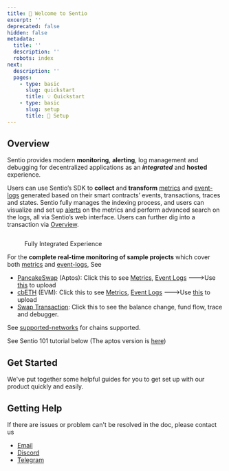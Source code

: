 ```yaml
---
title: 👋 Welcome to Sentio
excerpt: ''
deprecated: false
hidden: false
metadata:
  title: ''
  description: ''
  robots: index
next:
  description: ''
  pages:
    - type: basic
      slug: quickstart
      title: 💡 Quickstart
    - type: basic
      slug: setup
      title: 🔗 Setup
---
```

## Overview

Sentio provides modern **monitoring**, **alerting**, log management and debugging for decentralized applications as an ***integrated*** and **hosted** experience.

Users can use Sentio’s SDK to **collect** and **transform** [metrics](metrics "mention") and [event-logs](event-logs "mention") generated based on their smart contracts’ events, transactions, traces and states. Sentio fully manages the indexing process, and users can visualize and set up [alerts](alerts "mention") on the metrics and perform advanced search on the logs, all via Sentio’s web interface. Users can further dig into a transaction via [Overview](overview "mention").

<figure>
  <img src="https://raw.githubusercontent.com/sentioxyz/docs/main/.gitbook/assets/all.gif" alt="" />
  <figcaption>
    <p>Fully Integrated Experience</p>
  </figcaption>
</figure>

For the **complete real-time monitoring of sample projects** which cover both [metrics](metrics "mention") and [event-logs](event-logs "mention"), See

* [PancakeSwap](https://app.sentio.xyz/sentio/pancakeswap/dashboards/W8drA6Gu?from=%22-6M%22\&to=%22now%22) (Aptos): Click this to see [Metrics](https://app.sentio.xyz/sentio/pancakeswap/dashboards/W8drA6Gu?from=%22-30d%22\&to=%22now%22), [Event Logs](https://app.sentio.xyz/sentio/pancakeswap/logs?query=) --->Use [this](https://github.com/sentioxyz/sentio-processors/tree/main/projects/pancake-swap) to upload
* [cbETH](https://app.sentio.xyz/sentio/coinbase/dashboards/XAc6e8Jr) (EVM): Click this to see [Metrics](https://app.sentio.xyz/sentio/coinbase/dashboards/XAc6e8Jr), [Event Logs](https://app.sentio.xyz/sentio/coinbase/logs?query=) --->Use [this](https://github.com/sentioxyz/sentio-processors/tree/main/projects/coinbase) to upload
* [Swap Transaction](https://app.sentio.xyz/tx/1/0x6c1fb7ef5265447d1baff3cf2cd7877b3c7bacdcdf546d31082d21b5e6acf617): Click this to see the balance change, fund flow, trace and debugger.

See [supported-networks](supported-networks "mention") for chains supported.

See Sentio 101 tutorial below (The aptos version is [here](https://www.youtube.com/watch?v=l4RsxPrGyqE\&ab_channel=Sentio))

<Embed url="https://www.youtube.com/embed/yKggwExqKTw" typeOfEmbed="youtube" provider="youtube.com" title="undefined" href="https://www.youtube.com/embed/yKggwExqKTw" html="%3Ciframe%20src%3D%22https%3A%2F%2Fwww.youtube.com%2Fembed%2FyKggwExqKTw%22%20width%3D%22640%22%20height%3D%22480%22%20frameborder%3D%220%22%3E%3C%2Fiframe%3E" />

## Get Started

We've put together some helpful guides for you to get set up with our product quickly and easily.

## Getting Help

If there are issues or problem can't be resolved in the doc, please contact us

* [Email](mailto:support@sentio.xyz)
* [Discord](https://discord.gg/vSdkMYqnjb)
* [Telegram](https://t.me/sentioxyz)